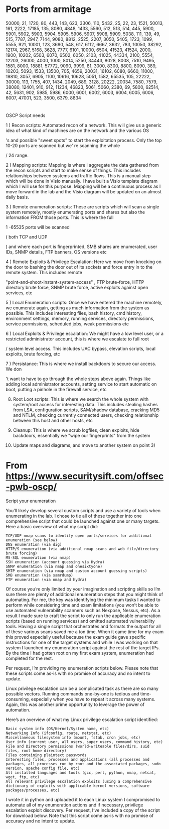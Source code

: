 # Ports from armitage
50000, 21, 1720, 80, 443, 143, 623, 3306, 110, 5432, 25, 22, 23, 1521, 50013, 161, 2222, 17185, 135, 8080, 4848, 1433, 5560, 512, 513, 514, 445, 5900, 5901, 5902, 5903, 5904, 5905, 5906, 5907, 5908, 5909, 5038, 111, 139, 49, 515, 7787, 2947, 7144, 9080, 8812, 2525, 2207, 3050, 5405, 1723, 1099, 5555, 921, 10001, 123, 3690, 548, 617, 6112, 6667, 3632, 783, 10050, 38292, 12174, 2967, 5168, 3628, 7777, 6101, 10000, 6504, 41523, 41524, 2000, 1900, 10202, 6503, 6070, 6502, 6050, 2103, 41025, 44334, 2100, 5554, 12203, 26000, 4000, 1000, 8014, 5250, 34443, 8028, 8008, 7510, 9495, 1581, 8000, 18881, 57772, 9090, 9999, 81, 3000, 8300, 8800, 8090, 389, 10203, 5093, 1533, 13500, 705, 4659, 20031, 16102, 6080, 6660, 11000, 19810, 3057, 6905, 1100, 10616, 10628, 5051, 1582, 65535, 105, 22222, 30000, 113, 1755, 407, 1434, 2049, 689, 3128, 20222, 20034, 7580, 7579, 38080, 12401, 910, 912, 11234, 46823, 5061, 5060, 2380, 69, 5800, 62514, 42, 5631, 902, 5985, 5986, 6000, 6001, 6002, 6003, 6004, 6005, 6006, 6007, 47001, 523, 3500, 6379, 8834

#
OSCP Script needs

1
)
Recon scripts: Automated recon of a network. This will give us a generic idea of what kind of machines are on the network and the various OS

's and possible "sweet spots" to start the exploitation process. Only the top 10-20 ports are scanned but we'
re scanning the whole

/
24
range.

2
)
Mapping scripts: Mapping is where I aggregate the data gathered from the recon scripts and start to make sense of things. This includes relationships between systems and traffic flows. This is a manual step which will be done in Visio manually. I have built a Visio template diagram which I will use for this purpose. Mapping will be a continuous process as I move forward in the lab and the Visio diagram will be updated on an almost daily basis.

3
)
Remote enumeration scripts: These are scripts which will scan a single system remotely, mostly enumerating ports and shares but also the information FROM those ports. This is where the full

1
-65535 ports will be scanned

(
both TCP and UDP

)
and where each port is fingerprinted, SMB shares are enumerated, user IDs, SNMP details, FTP banners, OS versions etc

4
)
Remote Exploits & Privilege Escalation: Here we move from knocking on the door to bashing the door out of its sockets and force entry in to the remote system. This includes remote

"point-and-shoot-instant-system-access"
,
FTP brute-force, HTTP directory brute force, SNMP brute force, active exploits against open services, etc

5
)
Local Enumeration scripts: Once we have entered the machine remotely, we enumerate again, getting as much information from the system as possible. This includes interesting files, bash history, cmd history, environment settings, memory, running services, directory permissions, service permissions, scheduled jobs, weak permissions etc

6
)
Local Exploits & Privilege escalation: We might have a low level user, or a restricted administrator account, this is where we escalate to full root

/
system level access. This includes UAC bypass, elevation scripts, local exploits, brute forcing, etc

7
)
Persistance: This is where we install backdoors to secure our access. We don

't want to have to go through the whole steps above again. Things like adding local administrator accounts, setting service to start automatic on boot, putting a pinhole in the firewall service, etc

8) Root Loot scripts: This is where we search the whole system with system/root access for interesting data. This includes stealing hashes from LSA, configuration scripts, SAM/shadow database, cracking MD5 and NTLM, checking currently connected users, checking relationship between this host and other hosts, etc

9) Cleanup: This is where we scrub logfiles, clean exploits, hide backdoors, essentially we "wipe our fingerprints" from the system

10) Update maps and diagrams, and move to another system on point 3)



# From https://www.securitysift.com/offsec-pwb-oscp/

Script your enumeration

You’ll likely develop several custom scripts and use a variety of tools when enumerating in the lab.  I chose to tie all of these together into one comprehensive script that could be launched against one or many targets.  Here a basic overview of what my script did:

    TCP/UDP nmap scans to identify open ports/services for additional enumeration (see below)
    DNS enumeration (via dig)
    HTTP/S enumeration (via additional nmap scans and web file/directory brute forcing)
    MS-SQL enumeration (via nmap)
    SSH enumeration (account guessing via Hydra)
    SNMP enumeration (via nmap and onesixtyone)
    SMTP enumeration (via nmap and custom account guessing scripts)
    SMB enumeration (via samrdump)
    FTP enumeration (via nmap and hydra)

Of course you’re only limited by your imagination and scripting skills so I’m sure there are plenty of additional enumeration steps that you might think of automating. For me, the key was identifying the minimum tasks I wanted to perform while considering time and exam limitations (you won’t be able to use automated vulnerability scanners such as Nexpose, Nessus, etc). As a result I made sure to craft the script to only run the applicable enumeration scripts (based on running services) and omitted automated vulnerability tools.  Having a single script that orchestrates and formats the output for all of these various scans saved me a ton time. When it came time for my exam this proved especially useful because the exam guide gave specific instructions for one of the target systems and while I was working on that system I launched my enumeration script against the rest of the target IPs.  By the time I had gotten root on my first exam system, enumeration had completed for the rest.

Per request, I’m providing my enumeration scripts below.  Please note that these scripts come as-is with no promise of accuracy and no intent to update.


Linux privilege escalation can be a complicated task as there are so many possible vectors. Running commands one-by-one is tedious and time-consuming, especially when you have to repeat it across many systems. Again, this was another prime opportunity to leverage the power of automation.

Here’s an overview of what my Linux privilege escalation script identified:

    Basic system info (OS/Kernel/System name, etc)
    Networking Info (ifconfig, route, netstat, etc)
    Miscellaneous filesystem info (mount, fstab, cron jobs, etc)
    User info (current user, all users, super users, command history, etc)
    File and Directory permissions (world-writeable files/dirs, suid files, root home directory)
    Files containing plaintext passwords
    Interesting files, processes and applications (all processes and packages, all processes run by root and the associated packages, sudo version, apache config file, etc)
    All installed languages and tools (gcc, perl, python, nmap, netcat, wget, ftp, etc)
    All relevant privilege escalation exploits (using a comprehensive dictionary of exploits with applicable kernel versions, software packages/processes, etc)

I wrote it in python and uploaded it to each Linux system I compromised to automate all of my enumeration actions and if necessary, privilege escalation exploit discovery.  Per request, I’ve included a copy of the script for download below. Note that this script come as-is with no promise of accuracy and no intent to update.